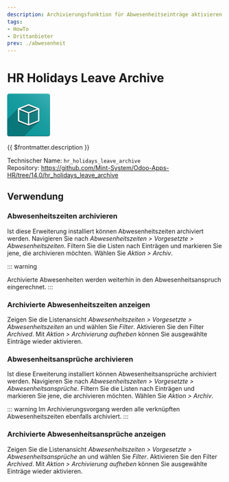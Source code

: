 ```yaml
---
description: Archivierungsfunktion für Abwesenheitseinträge aktivieren.
tags:
- HowTo
- Drittanbieter
prev: ./abwesenheit
---
```

# HR Holidays Leave Archive
![icon_oms_box](assets/icon_oms_box.png)

{{ $frontmatter.description }}

Technischer Name: `hr_holidays_leave_archive`\
Repository: <https://github.com/Mint-System/Odoo-Apps-HR/tree/14.0/hr_holidays_leave_archive>

## Verwendung

### Abwesenheitszeiten archivieren

Ist diese Erweiterung installiert können Abwesenheitszeiten archiviert werden. Navigieren Sie nach *Abwesenheitszeiten > Vorgesetzte > Abwesenheitszeiten*. Filtern Sie die Listen nach Einträgen und markieren Sie jene, die archivieren möchten. Wählen Sie *Aktion > Archiv*.

::: warning
<!--Im Archivierungsvorgang wird der Status von Abwesenheitszeiten auf *Abgebrochen* gesetzt.-->
Archivierte Abwesenheiten werden weiterhin in den Abwesenheitsanspruch eingerechnet.
:::

### Archivierte Abwesenheitszeiten anzeigen

Zeigen Sie die Listenansicht *Abwesenheitszeiten > Vorgesetzte > Abwesenheitszeiten* an und wählen Sie *Filter*. Aktivieren Sie den Filter *Archived*. Mit *Aktion > Archivierung aufheben* können Sie ausgewählte Einträge wieder aktivieren.

### Abwesenheitsansprüche archivieren

Ist diese Erweiterung installiert können Abwesenheitsansprüche archiviert werden. Navigieren Sie nach *Abwesenheitszeiten > Vorgesetzte > Abwesenheitsansprüche*. Filtern Sie die Listen nach Einträgen und markieren Sie jene, die archivieren möchten. Wählen Sie *Aktion > Archiv*.

::: warning
Im Archivierungsvorgang werden alle verknüpften Abwesenheitszeiten ebenfalls archiviert.
:::

### Archivierte Abwesenheitsansprüche anzeigen

Zeigen Sie die Listenansicht *Abwesenheitszeiten > Vorgesetzte > Abwesenheitsansprüche* an und wählen Sie *Filter*. Aktivieren Sie den Filter *Archived*. Mit *Aktion > Archivierung aufheben* können Sie ausgewählte Einträge wieder aktivieren.
